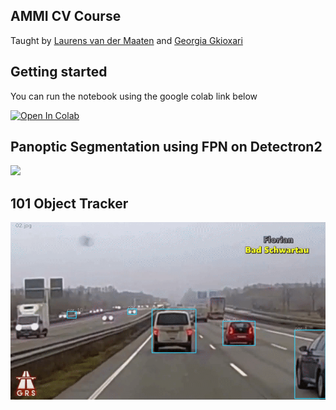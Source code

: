 ## AMMI CV Course

Taught by [Laurens van der Maaten](http://lvdmaaten.github.io/) and [Georgia Gkioxari](https://fstrub95.github.io/)


## Getting started

You can run the notebook using the google colab link below

[![Open In Colab](https://colab.research.google.com/assets/colab-badge.svg)](https://colab.research.google.com/)

## Panoptic Segmentation using FPN on Detectron2

![](img/fpn.gif)

## 101 Object Tracker 

![](img/otracker.gif)
